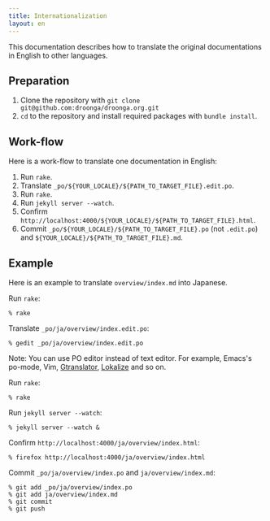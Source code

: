 ```yaml
---
title: Internationalization
layout: en
---
```


This documentation describes how to translate the original documentations in English to other languages.

## Preparation

 1. Clone the repository with `git clone git@github.com:droonga/droonga.org.git`
 2. `cd` to the repository and install required packages with `bundle install`.

## Work-flow

Here is a work-flow to translate one documentation in English:

  1. Run `rake`.
  2. Translate `_po/${YOUR_LOCALE}/${PATH_TO_TARGET_FILE}.edit.po`.
  3. Run `rake`.
  4. Run `jekyll server --watch`.
  5. Confirm `http://localhost:4000/${YOUR_LOCALE}/${PATH_TO_TARGET_FILE}.html`.
  6. Commit `_po/${YOUR_LOCALE}/${PATH_TO_TARGET_FILE}.po` (not `.edit.po`) and `${YOUR_LOCALE}/${PATH_TO_TARGET_FILE}.md`.

## Example

Here is an example to translate `overview/index.md` into Japanese.

Run `rake`:

~~~
% rake
~~~

Translate `_po/ja/overview/index.edit.po`:

~~~
% gedit _po/ja/overview/index.edit.po
~~~

Note: You can use PO editor instead of text editor. For example, Emacs's po-mode, Vim, [Gtranslator](https://wiki.gnome.org/Apps/Gtranslator), [Lokalize](http://userbase.kde.org/Lokalize) and so on.

Run `rake`:

~~~
% rake
~~~

Run `jekyll server --watch`:

~~~
% jekyll server --watch &
~~~

Confirm `http://localhost:4000/ja/overview/index.html`:

~~~
% firefox http://localhost:4000/ja/overview/index.html
~~~

Commit `_po/ja/overview/index.po` and `ja/overview/index.md`:

~~~
% git add _po/ja/overview/index.po
% git add ja/overview/index.md
% git commit
% git push
~~~
